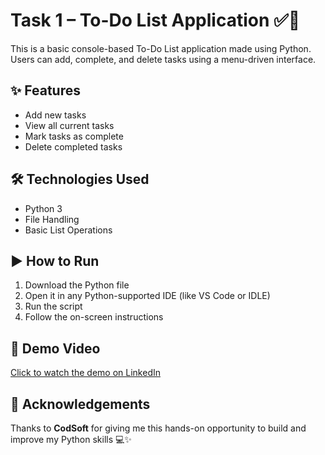 # Task 1 – To-Do List Application ✅📝

This is a basic console-based To-Do List application made using Python.  
Users can add, complete, and delete tasks using a menu-driven interface.

## ✨ Features
- Add new tasks  
- View all current tasks  
- Mark tasks as complete  
- Delete completed tasks

## 🛠️ Technologies Used
- Python 3
- File Handling
- Basic List Operations

## ▶️ How to Run
1. Download the Python file
2. Open it in any Python-supported IDE (like VS Code or IDLE)
3. Run the script
4. Follow the on-screen instructions

## 🎥 Demo Video
[Click to watch the demo on LinkedIn](https://www.linkedin.com/posts/bhagyashri-wale-220685290_codsoft-python-codsoftinternship-activity-7339361250696486912-6bji?utm_source=share&utm_medium=member_desktop&rcm=ACoAAEaUMvgB0moGLHHOU00NgN0hkTEK3Iu_znw)

## 🙏 Acknowledgements
Thanks to **CodSoft** for giving me this hands-on opportunity to build and improve my Python skills 💻✨

